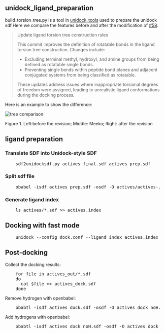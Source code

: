 <h2>unidock_ligand_preparation</h2>
<p>build_torsion_tree.py is a tool in <a href="https://github.com/dptech-corp/Uni-Dock/tree/mcdock/unidock_tools">unidock_tools</a> used to prepare the unidock sdf.Here we compare the features before and after the modification of <a href='https://github.com/dptech-corp/Uni-Dock/pull/58'>#58</a>.</p>

<blockquote cite="https://www.huxley.net/bnw/four.html](https://github.com/dptech-corp/Uni-Dock/pull/58">
<p>Update ligand torsion tree construction rules</p>

<p>This commit improves the definition of rotatable bonds in the ligand torsion tree construction. Changes include:</p>
<ul>
    <li>Excluding terminal methyl, hydroxyl, and amine groups from being defined as rotatable single bonds.</li>
    <li>Preventing single bonds within peptide bond planes and adjacent conjugated systems from being classified as rotatable.</li>
</ul>
<p>These updates address issues where inappropriate torsional degrees of freedom were assigned, leading to unrealistic ligand conformations during the docking process.</p>
</blockquote>
<p>Here is an example to show the difference:</p>

![tree comparison](https://github.com/gkxiao/unidock_ligand_preparation/blob/main/build_tree_58_rev.jpg)
<p>Figure 1. Left:before the revision;  Middle: Meeko;  Right: after the revision</p>

<h2>ligand preparation</h2>
<h3>Translate SDF into Unidock-style SDF</h3>
<pre lang="shell">
    sdf2unidocksdf.py actives_final.sdf actives_prep.sdf
</pre>
<h3>Split sdf file</h3>
<pre lang="shell">
    obabel -isdf actives_prep.sdf -osdf -O actives/actives-.sdf -m
</pre>
<h3>Generate ligand index</h3>
<pre lang="shell">
    ls actives/*.sdf >> actives.index
</pre>

<h2>Docking with fast mode</h2>
<pre lang="shell">
    unidock --config dock.conf --ligand_index actives.index --dir actives_out --search_mode fast
</pre>

<h2>Post-docking</h2>
<p>Collect the docking results:</p>
<pre lang="shell">
    for file in actives_out/*.sdf
    do
      cat $file >> actives_dock.sdf
    done
</pre>
<p>Remove hydrogen with openbabel:</p>
<pre lang="shell">
    obabtl -isdf actives_dock.sdf -osdf -O actives_dock_noH.sdf -d
</pre>
<p>Add hydrogens with openbabel:</p>
<pre lang="shell">
    obabtl -isdf actives_dock_noH.sdf -osdf -O actives_dock_addH.sdf -h
</pre>
